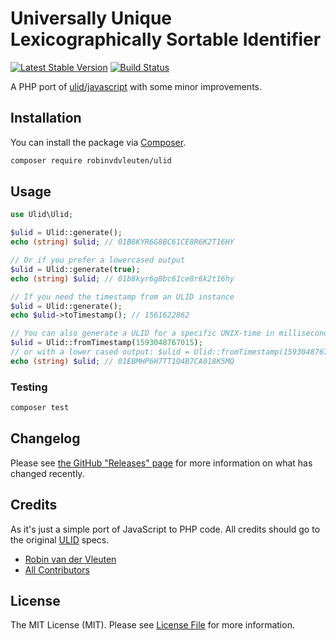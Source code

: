 # Universally Unique Lexicographically Sortable Identifier

[![Latest Stable Version](https://poser.pugx.org/robinvdvleuten/ulid/v/stable)](https://packagist.org/packages/robinvdvleuten/ulid)
[![Build Status](https://travis-ci.org/robinvdvleuten/php-ulid.svg?branch=master)](https://travis-ci.org/robinvdvleuten/php-ulid)

A PHP port of [ulid/javascript](https://github.com/ulid/javascript) with some minor improvements.

## Installation

You can install the package via [Composer](https://getcomposer.org).

```bash
composer require robinvdvleuten/ulid
```

## Usage

```php
use Ulid\Ulid;

$ulid = Ulid::generate();
echo (string) $ulid; // 01B8KYR6G8BC61CE8R6K2T16HY

// Or if you prefer a lowercased output
$ulid = Ulid::generate(true);
echo (string) $ulid; // 01b8kyr6g8bc61ce8r6k2t16hy

// If you need the timestamp from an ULID instance
$ulid = Ulid::generate();
echo $ulid->toTimestamp(); // 1561622862

// You can also generate a ULID for a specific UNIX-time in milliseconds
$ulid = Ulid::fromTimestamp(1593048767015);
// or with a lower cased output: $ulid = Ulid::fromTimestamp(1593048767015, true);
echo (string) $ulid; // 01EBMHP6H7TT1Q4B7CA018K5MQ
```

### Testing

``` bash
composer test
```

## Changelog

Please see [the GitHub "Releases" page](https://github.com/robinvdvleuten/php-ulid/releases) for more information on what has changed recently.

## Credits

As it's just a simple port of JavaScript to PHP code. All credits should go to the original [ULID](https://github.com/ulid/spec) specs.

- [Robin van der Vleuten](https://github.com/robinvdvleuten)
- [All Contributors](../../contributors)

## License

The MIT License (MIT). Please see [License File](LICENSE) for more information.
